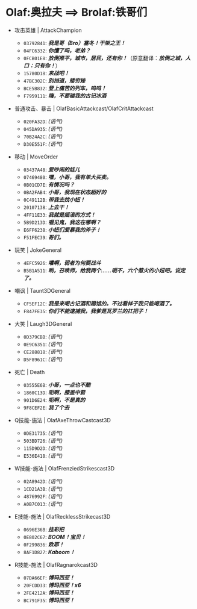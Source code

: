 # Olaf:奥拉夫 ==> Brolaf:铁哥们

- 攻击英雄 | AttackChampion
  - `03792841`: ***我是哥（Bro）塞冬！干架之王！***
  - `04FC6332`: ***你懂了吗，老弟？***
  - `0FCB01E8`: ***放倒推平，城市，居民，还有你！***（原意翻译：***放倒之城，人口：只有你！***）
  - `15780D18`: ***来战吧！***
  - `47BC302C`: ***别挡道，矮穷矬***
  - `BCE5B832`: ***登上痛苦的列车，呜呜！***
  - `F7959111`: ***嗨，不要碰我的古记冰酒***

- 普通攻击、暴击 | OlafBasicAttackcast/OlafCritAttackcast
  - `020FA32D`: *(语气)*
  - `045DA935`: *(语气)*
  - `70B24A2C`: *(语气)*
  - `D30E551F`: *(语气)*

- 移动 | MoveOrder
  - `03437A48`: ***爱吵闹的娃儿***
  - `07469480`: ***嘿，小哥，我有单大买卖。***
  - `0B01CD7E`: ***有情况吗？***
  - `0BA2FAB4`: ***小哥，我现在状态超好的***
  - `0C49112B`: ***带我去找小妞！***
  - `20107138`: ***上去干！***
  - `4FF11E33`: ***我就是摇滚的方式！***
  - `5B9D213D`: ***喔见鬼，我这在哪啊？***
  - `E6FF6238`: ***小妞们爱慕我的斧子！***
  - `F51FEC39`: ***哥们。***

- 玩笑 | JokeGeneral
  - `4EFC5926`: ***嚯啊，弱者为何要战斗***
  - `B5B1A511`: ***哟，召唤师，给我两个……呃不，六个惹火的小妞吧。说定了。***

- 嘲讽 | Taunt3DGeneral
  - `CF5EF12C`: ***我是来喝古记酒和踢馆的。不过看样子我只能喝酒了。***
  - `F847FE35`: ***你们不能逮捕我，我爹是瓦罗兰的扛把子！***

- 大笑 | Laugh3DGeneral
  - `0D379CBB`: *(语气)*
  - `0E9C6351`: *(语气)*
  - `CE288818`: *(语气)*
  - `D5F8961C`: *(语气)*

- 死亡 | Death
  - `03555E6B`: ***小哥，一点也不酷***
  - `1860C13D`: ***呃啊，膝盖中箭***
  - `901D6E24`: ***呃啊，不是真的***
  - `9F8CEF2E`: ***我了个去***

- Q技能-施法 | OlafAxeThrowCastcast3D
  - `0DE31735`: *(语气)*
  - `503BD726`: *(语气)*
  - `115D9D2D`: *(语气)*
  - `E536E418`: *(语气)*

- W技能-施法 | OlafFrenziedStrikescast3D
  - `02A8942D`: *(语气)*
  - `1CD21A3B`: *(语气)*
  - `4876992F`: *(语气)*
  - `A0B7C013`: *(语气)*

- E技能-施法 | OlafRecklessStrikecast3D
  - `0696E36B`: ***挂彩把***
  - `0E802C67`: ***BOOM！宝贝！***
  - `0F299836`: ***欧耶！***
  - `8AF1D827`: ***Kaboom！***

- R技能-施法 | OlafRagnarokcast3D
  - `07DA66EF`: ***博玛西亚！***
  - `20FCDD33`: ***博玛西亚！x6***
  - `2FE4212A`: ***博玛西亚！***
  - `BC791F35`: ***博玛西亚！***